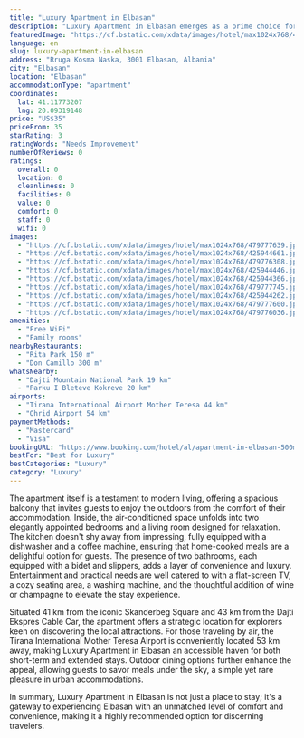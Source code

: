 ```yaml
---
title: "Luxury Apartment in Elbasan"
description: "Luxury Apartment in Elbasan emerges as a prime choice for travelers seeking a blend of comfort and convenience in the heart of Elbasan."
featuredImage: "https://cf.bstatic.com/xdata/images/hotel/max1024x768/479777639.jpg?k=1f1816147dda9e544bc85a8668de7b6a76d76ae2eed3be58a08081ac730ab68a&o=&hp=1"
language: en
slug: luxury-apartment-in-elbasan
address: "Rruga Kosma Naska, 3001 Elbasan, Albania"
city: "Elbasan"
location: "Elbasan"
accommodationType: "apartment"
coordinates:
  lat: 41.11773207
  lng: 20.09319148
price: "US$35"
priceFrom: 35
starRating: 3
ratingWords: "Needs Improvement"
numberOfReviews: 0
ratings:
  overall: 0
  location: 0
  cleanliness: 0
  facilities: 0
  value: 0
  comfort: 0
  staff: 0
  wifi: 0
images:
  - "https://cf.bstatic.com/xdata/images/hotel/max1024x768/479777639.jpg?k=1f1816147dda9e544bc85a8668de7b6a76d76ae2eed3be58a08081ac730ab68a&o=&hp=1"
  - "https://cf.bstatic.com/xdata/images/hotel/max1024x768/425944661.jpg?k=433ca4ba5bae3080750537cd13204d69f75a85807ef515c51cffa528ffcda1be&o=&hp=1"
  - "https://cf.bstatic.com/xdata/images/hotel/max1024x768/479776308.jpg?k=ae91ceb799a6c612b69cb2dcd036a85e69feda3f10d810b199caa23faa4ae247&o=&hp=1"
  - "https://cf.bstatic.com/xdata/images/hotel/max1024x768/425944446.jpg?k=f67e2d1e07ff493b9b011740e0aedfe4f5eb8237b0b1778dbf00e550a82e3fe7&o=&hp=1"
  - "https://cf.bstatic.com/xdata/images/hotel/max1024x768/425944366.jpg?k=19f253ffc1a09b53cb641bc099a3c573620b0758a6351e76f73865831e055a95&o=&hp=1"
  - "https://cf.bstatic.com/xdata/images/hotel/max1024x768/479777745.jpg?k=f28234be29cd7f0a404ac33f50630c258a2e5408d7c049780e4e5a028f8af4f3&o=&hp=1"
  - "https://cf.bstatic.com/xdata/images/hotel/max1024x768/425944262.jpg?k=e51aebc04301dbe7c2ff2367412330a48f3e284d60633c2c5da561a7bfcd40f8&o=&hp=1"
  - "https://cf.bstatic.com/xdata/images/hotel/max1024x768/479777600.jpg?k=160d971d3f0977955fbe45c70cf079230b4f08239aad6cb0ccd880125a768f1c&o=&hp=1"
  - "https://cf.bstatic.com/xdata/images/hotel/max1024x768/479776036.jpg?k=9a4ea65d8d3ab44f48115bd564a8490d786d37b0ca77b103e1617f6985f73905&o=&hp=1"
amenities:
  - "Free WiFi"
  - "Family rooms"
nearbyRestaurants:
  - "Rita Park 150 m"
  - "Don Camillo 300 m"
whatsNearby:
  - "Dajti Mountain National Park 19 km"
  - "Parku I Bleteve Kokreve 20 km"
airports:
  - "Tirana International Airport Mother Teresa 44 km"
  - "Ohrid Airport 54 km"
paymentMethods:
  - "Mastercard"
  - "Visa"
bookingURL: "https://www.booking.com/hotel/al/apartment-in-elbasan-500m-from-city-center.en-gb.html?aid=8035640"
bestFor: "Best for Luxury"
bestCategories: "Luxury"
category: "Luxury"
---
```


The apartment itself is a testament to modern living, offering a spacious balcony that invites guests to enjoy the outdoors from the comfort of their accommodation. Inside, the air-conditioned space unfolds into two elegantly appointed bedrooms and a living room designed for relaxation. The kitchen doesn't shy away from impressing, fully equipped with a dishwasher and a coffee machine, ensuring that home-cooked meals are a delightful option for guests. The presence of two bathrooms, each equipped with a bidet and slippers, adds a layer of convenience and luxury. Entertainment and practical needs are well catered to with a flat-screen TV, a cozy seating area, a washing machine, and the thoughtful addition of wine or champagne to elevate the stay experience.

Situated 41 km from the iconic Skanderbeg Square and 43 km from the Dajti Ekspres Cable Car, the apartment offers a strategic location for explorers keen on discovering the local attractions. For those traveling by air, the Tirana International Mother Teresa Airport is conveniently located 53 km away, making Luxury Apartment in Elbasan an accessible haven for both short-term and extended stays. Outdoor dining options further enhance the appeal, allowing guests to savor meals under the sky, a simple yet rare pleasure in urban accommodations.

In summary, Luxury Apartment in Elbasan is not just a place to stay; it's a gateway to experiencing Elbasan with an unmatched level of comfort and convenience, making it a highly recommended option for discerning travelers.